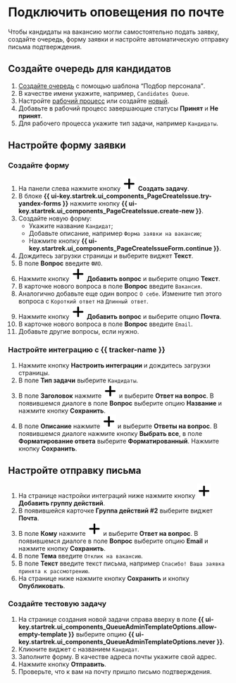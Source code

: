 # Подключить оповещения по почте

Чтобы кандидаты на вакансию могли самостоятельно подать заявку, создайте очередь, форму заявки и настройте автоматическую отправку письма подтверждения.

## Создайте очередь для кандидатов

1. [Создайте очередь](manager/create-queue.md) с помощью шаблона <q>Подбор персонала</q>. 
1. В качестве имени укажите, например, `Candidates Queue`.
1. Настройте [рабочий процесс](manager/workflows.md#section_hire) или создайте [новый](manager/add-workflow.md).
1. Добавьте в рабочий процесс завершающие статусы **Принят** и **Не принят**.
1. Для рабочего процесса укажите тип задачи, например `Кандидаты`.
 
## Настройте форму заявки

### Создайте форму 

1. На панели слева нажмите кнопку ![](../_assets/tracker/svg/icon-add.svg) **Создать задачу**.
1. В блоке **{{ ui-key.startrek.ui_components_PageCreateIssue.try-yandex-forms }}** нажмите кнопку **{{ ui-key.startrek.ui_components_PageCreateIssue.create-new }}**.
1. Создайте новую форму:
	* Укажите название `Кандидат`;
	* Добавьте описание, например `Форма заявки на вакансию`;
	* Нажмите кнопку **{{ ui-key.startrek.ui_components_PageCreateIssueForm.continue }}**.
1. Дождитесь загрузки страницы и выберите виджет **Текст**.
1. В поле **Вопрос** введите `ФИО`.
1. Нажмите кнопку ![](../_assets/tracker/svg/icon-add.svg) **Добавить вопрос** и выберите опцию **Текст**.
1. В карточке нового вопроса в поле **Вопрос** введите `Вакансия`.
1. Аналогично добавьте еще один вопрос `О себе`. Измените тип этого вопроса с `Короткий ответ` на `Длинный ответ`.
1. Нажмите кнопку ![](../_assets/tracker/svg/icon-add.svg) **Добавить вопрос** и выберите опцию **Почта**.
1. В карточке нового вопроса в поле **Вопрос** введите `Email`.
1. Добавьте другие вопросы, если нужно.

### Настройте интеграцию с {{ tracker-name }} 

1. Нажмите кнопку **Настроить интеграции** и дождитесь загрузки страницы.
1. В поле **Тип задачи** выберите `Кандидаты`.
1. В поле **Заголовок** нажмите ![](../_assets/tracker/svg/icon-add.svg) и выберите **Ответ на вопрос**. В появившемся диалоге в поле **Вопрос** выберите опцию **Название** и нажмите кнопку **Сохранить**.
1. В поле **Описание** нажмите ![](../_assets/tracker/svg/icon-add.svg) и выберите **Ответы на вопрос**. В появившемся диалоге нажмите кнопку **Выбрать все**, в поле **Форматирование ответа** выберите **Форматированный**. Нажмите кнопку **Сохранить**.

## Настройте отправку письма

1. На странице настройки интеграций ниже нажмите кнопку ![](../_assets/tracker/svg/icon-add.svg)**Добавить группу действий**.
1. В появившейся карточке **Группа действий #2** выберите виджет **Почта**.
1. В поле **Кому** нажмите ![](../_assets/tracker/svg/icon-add.svg) и выберите **Ответ на вопрос**. В появившемся диалоге в поле **Вопрос** выберите опцию **Email** и нажмите кнопку **Сохранить**. 
1. В поле **Тема** введите `Отклик на вакансию`.
1. В поле **Текст** введите текст письма, например `Спасибо! Ваша заявка принята к рассмотрению`.
1. На странице ниже нажмите кнопку **Сохранить** и кнопку **Опубликовать**.

### Создайте тестовую задачу

1. На странице создания новой задачи справа вверху в поле **{{ ui-key.startrek.ui_components_QueueAdminTemplateOptions.allow-empty-template }}** выберите опцию **{{ ui-key.startrek.ui_components_QueueAdminTemplateOptions.never }}**.
1. Кликните виджет с названием `Кандидат`.
1. Заполните форму. В качестве адреса почты укажите свой адрес. 
1. Нажмите кнопку **Отправить**.
1. Проверьте, что к вам на почту пришло письмо подтверждения.
